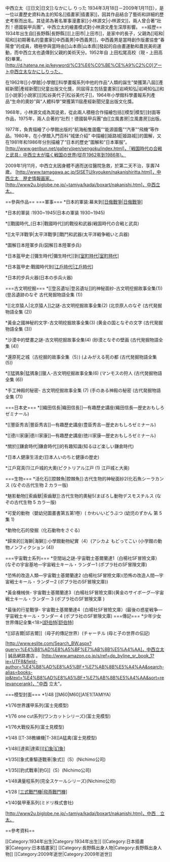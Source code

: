 中西立太（[[日文|日文]]:なかにし りった 1934年3月18日－2009年1月11日），是一位以畫歷史資料為主的知名[[插畫家|插畫家]]，因其作品結合了藝術和詳細的歷史考察而出名。其徒弟為著名軍事漫畫家[[小林源文|小林源文]]，兩人曾合著“壯烈！德國裝甲兵團”，中西立太的繪畫模式對小林源文產生深厚影響。
==經歷==
1934年出生自[[長野縣|長野縣]][[上田市|上田市]]，是家中的長子，父親為[[昭和|昭和]]初期著名的童畫家[[中西義男|中西義男]]，中西義男是當時創作版畫協會“春陽會”的成員，積極參與當時由[[山本鼎|山本鼎]]發起的自由畫運動和農民美術運動，而中西立太也遺傳到父親的美術天分。1952年自
上田松尾高校（現・上田高校)畢業。<ref>[http://d.hatena.ne.jp/keyword/%C3%E6%C0%BE%CE%A9%C2%C0]アート中西立太なかにしりった。</ref>

在1962年[[小學館|小學館]]科學畫報系列中他的作品“人類的誕生”榮獲第八屆[[產經新聞|產經新聞]]兒童出版文化獎，同屆得主包括童畫家[[岩崎知弘|岩崎知弘]]和[[小說家|小說家]][[松谷美代子|松谷美代子]]，1964年小學館科學畫報系列產品“生命的奧妙”與“人體科學”榮獲第11屆產經新聞兒童出版文化獎。

1968年，小林源文成為其徒弟，從此兩人積極合作描繪包括[[模型|模型]]封面等作品，1975年，兩人合著的“壯烈！德國裝甲兵團”由[[立風書房|立風書房]]出版。

1977年，負責描繪了小學館出版的“航海船隻圖鑑”“能源圖鑑”“汽車”“飛機”等作品。1980年，在小學館入門百科“城堡介紹”
中描繪[[姫路城|姫路城]]的圖解，又在1981年和1986年分別描繪了“日本的歷史”圖解和“日本軍服”。<ref>[http://www.genbun.net/gallery/pen/sengoku/index.html]，『戦国時代の合戦と武具』中西立太が描く戦国の世界(從在1962年到1986年)。</ref>

2009年1月11月，中西立太因身體不適而送往醫院急救，於第二天不治，享壽74歲。
<ref>[http://www.tamagawa.ac.jp/SISETU/kyouken/nakanishiritta.html]，中西立太　歴史情報画家。</ref><ref>[http://www2u.biglobe.ne.jp/~tamiya/kadai/boxart/nakanishi.htm]，中西立太。</ref>

==參與作品==
===軍事===
*日本的軍装:幕末到[[日俄戰爭|日俄戰爭]](日本の軍装―幕末から日露戦争)

*日本的軍装 :1930~1945(日本の軍装 1930~1945)

*[[戰國時代_(日本)|戰國時代]]的戰役和武器(戦国時代の合戦と武具)

*[[太平洋戰爭|太平洋戰爭]]戰鬥和武器(太平洋戦争戦いと兵器)

*圖解日本陸軍步兵(図解日本陸軍歩兵)

*日本盔甲史:[[彌生時代|彌生時代]]到[[室町時代|室町時代]](日本甲冑史〈上巻〉弥生時代から室町時代)

*日本盔甲史:戰國時代到[[江戶時代|江戶時代]](日本甲冑史〈下巻〉戦国時代から江戸時代)

*日本的步兵火器(日本の歩兵火器)

===古文明挖掘===
*[[登呂遺址|登呂遺址]]的神秘面紗-古文明挖掘故事全集(1))(登呂遺跡のなぞ 古代発掘物語全集 (1))

*[[北京猿人|北京猿人]]之謎-古文明挖掘故事全集(2)       (北京原人のなぞ (古代発掘物語全集 (2))

*黃金之國神秘的文字-古文明挖掘故事全集(3) (黄金の国となぞの文字 (古代発掘物語全集 (3))

*沙漠中的壁畫之謎-古文明挖掘故事全集(4)   (砂漠となぞの壁画 (古代発掘物語全集 (4))

*還原死之城（古挖掘的故事全集（5）)       (よみがえる死の都 (古代発掘物語全集 (5))

*[[猛獁象|猛獁象]]獵人-古文明挖掘故事全集(6)         (マンモスの狩人 (古代発掘物語全集 (6))

*手工神殿的秘密- 古文明挖掘故事全集 (7)   (手のある神殿の秘密 (古代発掘物語全集 (7))

===日本史===
*[[織田信長|織田信長]]―有趣歷史講座(織田信長―歴史おもしろゼミナール)

*[[豐臣秀吉|豐臣秀吉]]―有趣歷史講座(豊臣秀吉―歴史おもしろゼミナール)

*[[德川家康|德川家康]]―有趣歷史講座(徳川家康―歴史おもしろゼミナール)

*關於[[鎌倉時代|鎌倉時代]]的有趣知識(知るほど楽しい鎌倉時代)

*日本人健康生活史(日本人いのちと健康の歴史)

*江戶寫真(1)江戶城的大奧(ピクトリアル江戸 (1) 江戸城と大奥)

===生物===
*活化石[[腔棘魚|腔棘魚]]:古代生物的神秘面紗2(化石魚シーラカンス (なぞの古代生物 2 カラー版)

*魅影動物[[索齒獸|索齒獸]]:古代生物的奧秘5(まぼろし動物デスモスチルス (なぞの古代生物 5 カラー版)

*可愛的動物（嬰幼兒圖畫書第五第1卷）( かわいいどうぶつ (幼児のずかん 第 5集 1)

*動物化石的發掘（化石動物をさぐる)

*歸來的[[海獅|海獅]]:小學館動物紀實（4）(アシカよ もどってこい (小学館の動物ノンフィクション (4))

===宇宙戰士系列===
*空間站之謎-宇宙戰士基爾蘭達1（白楊社SF冒險文庫）(なぞの宇宙基地―宇宙戦士キール・ランダー1  (ポプラ社のSF冒険文庫)

*恐怖的改造人類―宇宙戰士基爾蘭達2 (白楊社SF冒險文庫)(恐怖の改造人間―宇宙戦士キール・ランダー2 (ポプラ社のSF冒険文庫))

*黃金機械俠- 宇宙戰士基爾蘭達3（白楊社SF冒險文庫)(黄金のサイボーグ―宇宙戦士キール・ランダー 3 (ポプラ社のSF冒険文庫 )

*最後的行星戰爭- 宇宙戰士基爾蘭達4（白楊社SF冒險文庫）(最後の惑星戦争―宇宙戦士キール・ランダー 4 (ポプラ社のSF冒険文庫)
===傳記===
*少年少女世界傳記全集<18>[[舒伯特|舒伯特]](少年少女世界伝記全集〈18〉シューベルト )

*[[邱吉爾|邱吉爾]]（母子的傳記世界）(チャーチル (母と子の世界の伝記)

<ref>[http://www.eslite.com/Search_BW.aspx?query=%E4%B8%AD%E8%A5%BF%E7%AB%8B%E5%A4%AA]，中西立太 | 誠品網路書店
。</ref>
<ref>[http://www.amazon.co.jp/s/ref=dp_byline_sr_book_1?ie=UTF8&field-author=%E4%B8%AD%E8%A5%BF+%E7%AB%8B%E5%A4%AA&search-alias=books-jp&text=%E4%B8%AD%E8%A5%BF+%E7%AB%8B%E5%A4%AA&sort=relevancerank]，"中西 立太"。</ref>

===模型封面===
*1/48 [[M60|M60]]A1E1(TAMIYA)

*1/76世界護甲系列(富士見模型)

*1/76 one cut系列(ワンカットシリーズ)(富士見模型)

*1/76大戰役系列(富士見模型)

*1/48 [[T-38教練機|T-38]]A猛禽(富士見模型)

*1/48[[達索|達索]][[幻象|幻象]](富士見模型)

*1/35[[象式重驅逐戰車|象式]]（S）(Nichimo公司)

*1/35[[豹式戰車|豹G]]（S）(Nichimo公司)

*1/48满量程系列(完全スケールシリーズ)(Nichimo公司)

*1/28 [[三式戰鬥機|飛燕戰鬥機]](ミドリ株式會社)

*1/40裝甲車系列(ミドリ株式會社)

<ref>[http://www2u.biglobe.ne.jp/~tamiya/kadai/boxart/nakanishi.htm]，中西　立太。</ref>

==參考資料==


[[Category:1934年出生|Category:1934年出生]]
[[Category:日本插畫家|Category:日本插畫家]]
[[Category:長野縣出身人物|Category:長野縣出身人物]]
[[Category:2009年逝世|Category:2009年逝世]]
